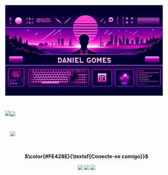 <div align = "center">
<img  alt="Daniel Banner" width="700" src="danielgomes775.png">
</div>

<p> &nbsp; </p>

<div>
  <a >
  <img height= 316" align="left" src="https://github-readme-stats.vercel.app/api/top-langs/?username=danielgomes775&layout=donut-vertical&theme=radical" />
</a>

<a href="https://github.com/danielgomes775/github-readme-stats">
  <img height="137"  align="center" src="https://github-readme-stats.vercel.app/api/pin/?username=danielgomes775&repo=Websites_Study_Projects&theme=radical"/>
</a>
<p> &nbsp; </p>
<a>
  <img height="137"  align="center" src="https://github-readme-stats.vercel.app/api?username=danielgomes775&show_icons=true&theme=radical&card_width=652px" />
</a>
</div>

 <p> &nbsp; </p>

<div align="center">
  <h3 align="center">$\color{#FE428E}{\textsf{Conecte-se comigo}}$</h3>

<!-- Tirei esses ícones daqui: https://github.com/Ileriayo/markdown-badges?tab=readme-ov-file -->
 <a href = ""><img src="https://img.shields.io/badge/Discord-%235865F2.svg?style=for-the-badge&logo=discord&logoColor=white" target="_blank"></a>
 <a href = "mailto:contatorafaballerini@gmail.com"><img src="https://img.shields.io/badge/-Gmail-%23333?style=for-the-badge&logo=gmail&logoColor=white" target="_blank"></a>
 <a href="https://www.linkedin.com/in/daniel-gomes-767399234" target="_blank"><img src="https://img.shields.io/badge/-LinkedIn-%230077B5?style=for-the-badge&logo=linkedin&logoColor=white" target="_blank">
  
</div>


